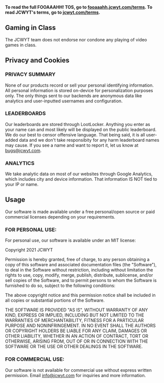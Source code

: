 **To read the full FOOAAAHH! TOS, go to [fooaaahh.jcwyt.com/terms](https://fooaaahh.jcwyt.com/terms). To read JCWYT's terms, go to [jcwyt.com/terms](https://jcwyt.com/terms).**

## Gaming in Class
The JCWYT team does not endorse nor condone any playing of video games in class.

## Privacy and Cookies
### PRIVACY SUMMARY
None of our products record or sell your personal identifying information. All personal information is stored on-device for personalization purposes only. The only things sent to our backends are anonymous data like analytics and user-inputted usernames and configuration.

### LEADERBOARDS
Our leaderboards are stored through LootLocker. Anything you enter as your name can and most likely will be displayed on the public leaderboard. We do our best to censor offensive language. That being said, it is all user-added data and we don't take responsibity for any harm leaderboard names may cause. If you see a name and want to report it, let us know at bugs@jcwyt.com.

### ANALYTICS
We take analytic data on most of our websites through Google Analytics, which includes city and device information. That information IS NOT tied to your IP or name.

## Usage

Our software is made available under a free personal/open source or paid commercial licenses depending on your requirements.


### FOR PERSONAL USE:
For personal use, our software is available under an MIT license:


Copyright 2021 JCWYT

Permission is hereby granted, free of charge, to any person obtaining a copy of this software and associated documentation files (the "Software"), to deal in the Software without restriction, including without limitation the rights to use, copy, modify, merge, publish, distribute, sublicense, and/or sell copies of the Software, and to permit persons to whom the Software is furnished to do so, subject to the following conditions:

The above copyright notice and this permission notice shall be included in all copies or substantial portions of the Software.

THE SOFTWARE IS PROVIDED "AS IS", WITHOUT WARRANTY OF ANY KIND, EXPRESS OR IMPLIED, INCLUDING BUT NOT LIMITED TO THE WARRANTIES OF MERCHANTABILITY, FITNESS FOR A PARTICULAR PURPOSE AND NONINFRINGEMENT. IN NO EVENT SHALL THE AUTHORS OR COPYRIGHT HOLDERS BE LIABLE FOR ANY CLAIM, DAMAGES OR OTHER LIABILITY, WHETHER IN AN ACTION OF CONTRACT, TORT OR OTHERWISE, ARISING FROM, OUT OF OR IN CONNECTION WITH THE SOFTWARE OR THE USE OR OTHER DEALINGS IN THE SOFTWARE.



### FOR COMMERCIAL USE:
Our software is not available for commercial use without express written permission. Email info@jcwyt.com for inquiries and more information.
